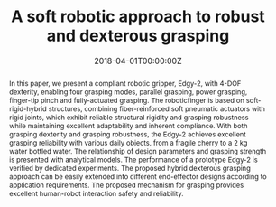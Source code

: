 ---
title: "A soft robotic approach to robust and dexterous grasping"
authors:
- Jianshu Zhou
- Xiaojiao Chen
- Jing Li
- Yinan Tian
- Zheng Wang
date: "2018-04-01T00:00:00Z"
doi: ""

# Schedule page publish date (NOT publication's date).
publishDate: "2018-04-01T00:00:00Z"

# Publication type.
# Legend: 0 = Uncategorized; 1 = Conference paper; 2 = Journal article;
# 3 = Preprint / Working Paper; 4 = Report; 5 = Book; 6 = Book section;
# 7 = Thesis; 8 = Patent
publication_types: ["1"]

# Publication name and optional abbreviated publication name.
publication: In *2018 IEEE International Conference on Soft Robotics*
publication_short: In *RoboSoft2018*

abstract: In this paper, we present a compliant robotic gripper, Edgy-2, with 4-DOF dexterity, enabling four grasping modes, parallel grasping, power grasping, finger-tip pinch and fully-actuated grasping. The roboticfinger is based on soft-rigid-hybrid structures, combining fiber-reinforced soft pneumatic actuators with rigid joints, which exhibit reliable structural rigidity and grasping robustness while maintaining excellent adaptability and inherent compliance. With both grasping dexterity and grasping robustness, the Edgy-2 achieves excellent grasping reliability with various daily objects, from a fragile cherry to a 2 kg water bottled water. The relationship of design parameters and grasping strength is presented with analytical models. The performance of a prototype Edgy-2 is verified by dedicated experiments. The proposed hybrid dexterous grasping approach can be easily extended into different end-effector designs according to application requirements. The proposed mechanism for grasping provides excellent human-robot interaction safety and reliability.

# Summary. An optional shortened abstract.
summary: we present a compliant robotic gripper, Edgy-2, with 4-DOF dexterity, enabling four grasping modes.

tags:
- RoboSoft
featured: false

links:
- name: RoboSoft
  url: https://ieeexplore.ieee.org/document/8404954/
url_pdf: publicationSrc/A soft robotic approach to robust and dexterous grasping.pdf
url_project: ''
url_slides: ''
url_video: '#'

# Featured image
# To use, add an image named `featured.jpg/png` to your page's folder. 
image:
  caption: ''
  focal_point: ""
  preview_only: false

# Associated Projects (optional).
#   Associate this publication with one or more of your projects.
#   Simply enter your project's folder or file name without extension.
#   E.g. `internal-project` references `content/project/internal-project/index.md`.
#   Otherwise, set `projects: []`.
projects: []

# Slides (optional).
#   Associate this publication with Markdown slides.
#   Simply enter your slide deck's filename without extension.
#   E.g. `slides: "example"` references `content/slides/example/index.md`.
#   Otherwise, set `slides: ""`.
slides: ""
---